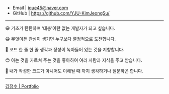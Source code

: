 - Email | ique45@naver.com
- GitHub | https://github.com/YJU-KimJeongSu/

---

😀 기초가 탄탄하며 ‘대충’이란 없는 개발자가 되고 싶습니다.

😀 무엇이든 관심이 생기면 누구보다 열정적으로 도전합니다.

🤔 코드 한 줄 한 줄 생각과 정성이 녹아들어 있는 것을 지향합니다.

😊 아는 것을 가르쳐 주는 것을 좋아하여 여러 사람과 지식을 주고 받습니다.

🤔 내가 작성한 코드가 아니어도 이해될 때 까지 생각하거나 질문하곤 합니다.

---

[김정수 | Portfolio](https://sunset-egg-cba.notion.site/Portfolio-e67d08099c5749f3bad4ce6cb8e2b4fe?pvs=4)
